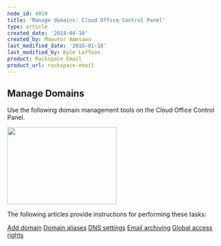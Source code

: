 ```yaml
---
node_id: 4010
title: 'Manage domains: Cloud Office Control Panel'
type: article
created_date: '2014-04-10'
created_by: Mawutor Amesawu
last_modified_date: '2016-01-18'
last_modified_by: Kyle Laffoon
product: Rackspace Email
product_url: rackspace-email
---
```


**Manage Domains**
------------------

Use the following domain management tools on the Cloud Office Control
Panel.

**<img src="https://8026b2e3760e2433679c-fffceaebb8c6ee053c935e8915a3fbe7.ssl.cf2.rackcdn.com/field/image/SnapCrab_NoName_2014-4-10_16-20-50_No-00.png" width="252" height="178" />**

The following articles provide instructions for performing these tasks:

[Add domain](add-domain-email-apps-control-panel)
[Domain aliases](manage-domain-aliases-email-apps-control-panel)
[DNS settings](dns-settings-email-apps-control-panel)
[Email archiving](enable-email-archiving-email-apps-control-panel)
[Global access rights](global-access-rights-email-apps-control-panel)

